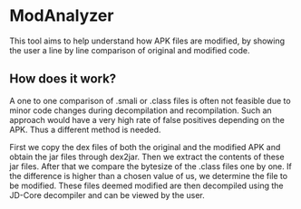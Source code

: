 # ModAnalyzer
This tool aims to help understand how APK files are modified, by showing the user a line by line comparison of original and modified code.

## How does it work?
A one to one comparison of .smali or .class files is often not feasible due to minor code changes
during decompilation and recompilation. Such an approach would have a very high rate of false positives
depending on the APK. Thus a different method is needed.

First we copy the dex files of both the original and the modified APK and obtain the jar files
through dex2jar. Then we extract the contents of these jar files. After that we compare the bytesize of the .class files
one by one. If the difference is higher than a chosen value of us, we determine the file to be modified.
These files deemed modified are then decompiled using the JD-Core decompiler and can be viewed by the user.